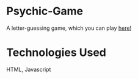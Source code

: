 # Psychic-Game
A letter-guessing game, which you can play [here!](https://lscooper.github.io/Psychic-Game/)

# Technologies Used
HTML, Javascript
